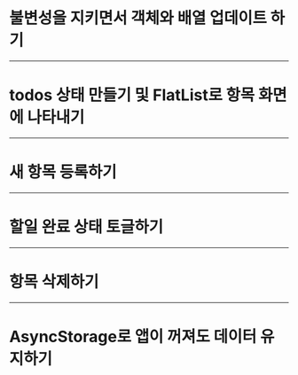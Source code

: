 # 불변성을 지키면서 객체와 배열 업데이트 하기

---
# todos 상태 만들기 및 FlatList로 항목 화면에 나타내기

---
# 새 항목 등록하기

---
# 할일 완료 상태 토글하기 

---
# 항목 삭제하기 

---
# AsyncStorage로 앱이 꺼져도 데이터 유지하기 
